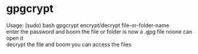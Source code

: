 # gpgcrypt

Usage: (sudo) bash gpgcrypt encrypt/decrypt file-or-folder-name
<br>
enter the password and boom the file or folder is now a .gpg file  noone can open it
<br>
decrypt the file and boom you can access the files
